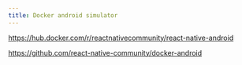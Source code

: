```yaml
---
title: Docker android simulator
---
```


https://hub.docker.com/r/reactnativecommunity/react-native-android

https://github.com/react-native-community/docker-android
